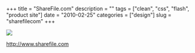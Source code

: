 +++
title = "ShareFile.com"
description = ""
tags = ["clean", "css", "flash", "product site"]
date = "2010-02-25"
categories = ["design"]
slug = "sharefilecom"
+++


 

  <div id="screens-thumbs" class="clearfix">
    <div class="txt-center" id="design-submission"><a href="http://www.sharefile.com/"><img id='bluga-thumbnail-2318' class='bluga-thumbnail large' src='//konigi.com/media/bluga/
wt4b86d53cacb68_large.jpg'/></a></div>  
  </div>   
<p><a href="http://www.sharefile.com/">http://www.sharefile.com</a></p>




